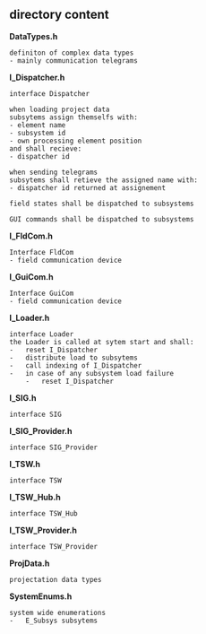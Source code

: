 ## directory content

**DataTypes.h**
```
definiton of complex data types
- mainly communication telegrams
```

**I_Dispatcher.h**
```
interface Dispatcher

when loading project data
subsytems assign themselfs with:
- element name
- subsystem id
- own processing element position
and shall recieve:
- dispatcher id

when sending telegrams
subsytems shall retieve the assigned name with:
- dispatcher id returned at assignement

field states shall be dispatched to subsystems

GUI commands shall be dispatched to subsystems
```

**I_FldCom.h**
```
Interface FldCom
- field communication device
```

**I_GuiCom.h**
```
Interface GuiCom
- field communication device
```

**I_Loader.h**
```
interface Loader
the Loader is called at sytem start and shall:
-   reset I_Dispatcher
-   distribute load to subsytems
-   call indexing of I_Dispatcher
-   in case of any subsystem load failure
    -   reset I_Dispatcher
```

**I_SIG.h**
```
interface SIG
```

**I_SIG_Provider.h**
```
interface SIG_Provider
```

**I_TSW.h**
```
interface TSW
```

**I_TSW_Hub.h**
```
interface TSW_Hub
```

**I_TSW_Provider.h**
```
interface TSW_Provider
```

**ProjData.h**
```
projectation data types
```

**SystemEnums.h**
```
system wide enumerations
-   E_Subsys subsytems
```
